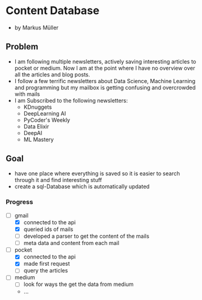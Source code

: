 # Content Database
- by Markus Müller

## Problem
- I am following multiple newsletters, actively saving interesting articles to pocket or medium. Now I am at the point where I have no overview over all the articles and blog posts.
- I follow a few terrific newsletters about Data Science, Machine Learning and programming but my mailbox is getting confusing and overcrowded with mails
- I am Subscribed to the following newsletters:
    - KDnuggets
    - DeepLearning AI
    - PyCoder's Weekly
    - Data Elixir
    - DeepAI
    - ML Mastery

## Goal
- have one place where everything is saved so it is easier to search through it and find interesting stuff
- create a sql-Database which is automatically updated 

### Progress
- [ ] gmail
    - [x] connected to the api
    - [x] queried ids of mails
    - [ ] developed a parser to get the content of the mails 
    - [ ] meta data and content from each mail 
- [ ] pocket
    - [x] connected to the api
    - [x] made first request
    - [ ] query the articles 
- [ ] medium
    - [ ] look for ways the get the data from medium
    - ...

